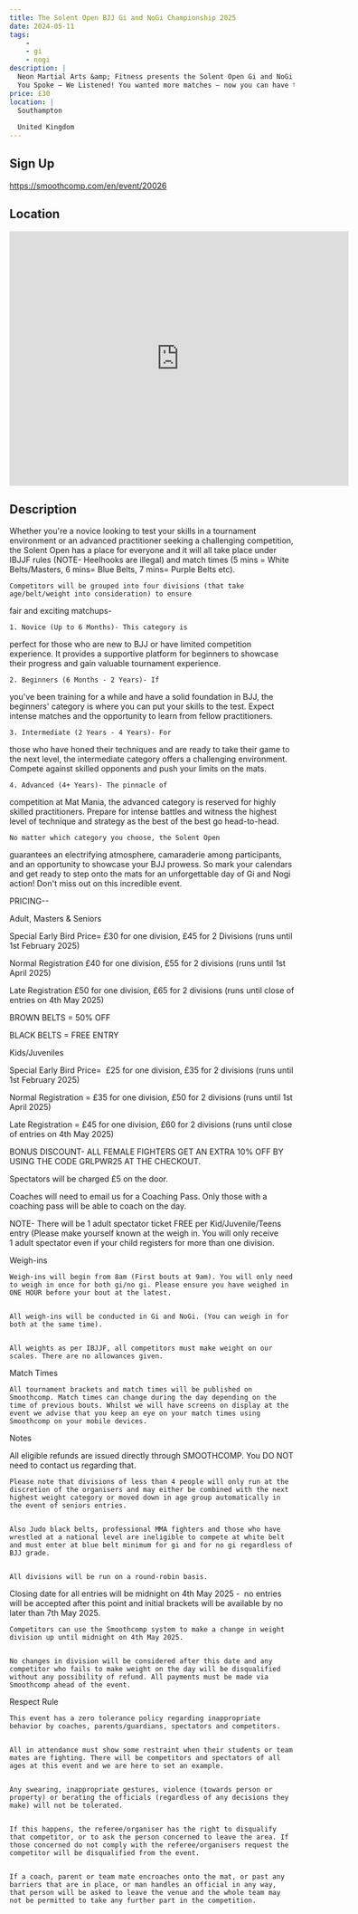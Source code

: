 ```yaml
---
title: The Solent Open BJJ Gi and NoGi Championship 2025
date: 2024-05-11
tags:
    - 
    - gi 
    - nogi 
description: |
  Neon Martial Arts &amp; Fitness presents the Solent Open Gi and NoGi BJJ Championship 2025!
  You Spoke – We Listened! You wanted more matches – now you can have them with our new round-robin tournament format!
price: £30
location: |
  Southampton
                                        
  United Kingdom
---
```

## Sign Up
https://smoothcomp.com/en/event/20026

## Location
<iframe src="https://www.google.com/maps/embed?pb=!1m18!1m12!1m3!1d12345.6789!2d-1.4538645!3d50.9340426!2m3!1f0!2f0!3f0!3m2!1i1024!2i768!4f13.1!3m3!1m2!1s0x0%3A0x0!2z50.9340426!5e0!3m2!1sen!2sus!4v1234567890" width="600" height="450" style="border:0;" allowfullscreen="" loading="lazy"></iframe>

## Description
Whether you're a novice looking to test your skills in a tournament
environment or an advanced practitioner seeking a challenging competition, the
Solent Open has a place for everyone and it will all take place under IBJJF
rules (NOTE- Heelhooks are illegal) and match times (5 mins = White Belts/Masters, 6 mins= Blue Belts, 7 mins= Purple Belts etc). 
  

    Competitors will be grouped into four divisions (that take age/belt/weight into consideration) to ensure
fair and exciting matchups-
  

    1. Novice (Up to 6 Months)- This category is
perfect for those who are new to BJJ or have limited competition experience. It
provides a supportive platform for beginners to showcase their progress and
gain valuable tournament experience.
  

    2. Beginners (6 Months - 2 Years)- If
you've been training for a while and have a solid foundation in BJJ, the
beginners' category is where you can put your skills to the test. Expect
intense matches and the opportunity to learn from fellow practitioners.
  

    3. Intermediate (2 Years - 4 Years)- For
those who have honed their techniques and are ready to take their game to the
next level, the intermediate category offers a challenging environment. Compete
against skilled opponents and push your limits on the mats.
  

    4. Advanced (4+ Years)- The pinnacle of
competition at Mat Mania, the advanced category is reserved for highly skilled
practitioners. Prepare for intense battles and witness the highest level of
technique and strategy as the best of the best go head-to-head.
  

    No matter which category you choose, the Solent Open
guarantees an electrifying atmosphere, camaraderie among participants, and an
opportunity to showcase your BJJ prowess. So mark your calendars and get ready
to step onto the mats for an unforgettable day of Gi and Nogi action! Don't
miss out on this incredible event.
  

PRICING--


Adult, Masters & Seniors


Special Early Bird Price= £30 for one division, £45 for 2 Divisions (runs until 1st February 2025)
  

Normal Registration £40 for one division, £55 for 2 divisions (runs until 1st April 2025)
  

Late Registration £50 for one division, £65 for 2 divisions (runs until close of entries on 4th May 2025)
  

BROWN BELTS = 50% OFF
  

BLACK BELTS = FREE ENTRY
  

Kids/Juveniles


Special Early Bird Price=  £25 for one division, £35 for 2 divisions (runs until 1st February 2025)
  

Normal Registration = £35 for one division, £50 for 2 divisions (runs until 1st April 2025)
  

Late Registration = £45 for one division, £60 for 2 divisions (runs until close of entries on 4th May 2025)
  

BONUS DISCOUNT- ALL FEMALE FIGHTERS GET AN EXTRA 10% OFF BY USING THE CODE GRLPWR25 AT THE CHECKOUT. 


Spectators will be charged £5 on the door.


Coaches will need to email us for a Coaching Pass. Only those with a coaching pass will be able to coach on the day.


NOTE- There will be 1 adult spectator ticket FREE per Kid/Juvenile/Teens entry (Please make yourself known at the weigh in. You will only receive 1 adult spectator even if your child registers for more than one division. 


Weigh-ins


    Weigh-ins will begin from 8am (First bouts at 9am). You will only need to weigh in once for both gi/no gi. Please ensure you have weighed in ONE HOUR before your bout at the latest.
  

    All weigh-ins will be conducted in Gi and NoGi. (You can weigh in for both at the same time).
  

    All weights as per IBJJF, all competitors must make weight on our scales. There are no allowances given.
  

Match Times


    All tournament brackets and match times will be published on Smoothcomp. Match times can change during the day depending on the time of previous bouts. Whilst we will have screens on display at the event we advise that you keep an eye on your match times using Smoothcomp on your mobile devices.
  

Notes


All eligible refunds are issued directly through SMOOTHCOMP. You DO NOT need to contact us regarding that.


    Please note that divisions of less than 4 people will only run at the discretion of the organisers and may either be combined with the next highest weight category or moved down in age group automatically in the event of seniors entries.
  

    Also Judo black belts, professional MMA fighters and those who have wrestled at a national level are ineligible to compete at white belt and must enter at blue belt minimum for gi and for no gi regardless of BJJ grade.
  

    All divisions will be run on a round-robin basis.
  

Closing date for all entries will be midnight on 4th May 2025 -  no entries will be accepted after this point and initial brackets will be available by no later than 7th May 2025.


    Competitors can use the Smoothcomp system to make a change in weight division up until midnight on 4th May 2025. 
  

    No changes in division will be considered after this date and any competitor who fails to make weight on the day will be disqualified without any possibility of refund. All payments must be made via Smoothcomp ahead of the event.
  

Respect Rule


    This event has a zero tolerance policy regarding inappropriate behavior by coaches, parents/guardians, spectators and competitors.
  

    All in attendance must show some restraint when their students or team mates are fighting. There will be competitors and spectators of all ages at this event and we are here to set an example.
  

    Any swearing, inappropriate gestures, violence (towards person or property) or berating the officials (regardless of any decisions they make) will not be tolerated.
  

    If this happens, the referee/organiser has the right to disqualify that competitor, or to ask the person concerned to leave the area. If those concerned do not comply with the referee/organisers request the competitor will be disqualified from the event.
  

    If a coach, parent or team mate encroaches onto the mat, or past any barriers that are in place, or man handles an official in any way, that person will be asked to leave the venue and the whole team may not be permitted to take any further part in the competition.